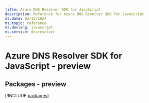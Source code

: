 ```yaml
---
title: Azure DNS Resolver SDK for JavaScript
description: Reference for Azure DNS Resolver SDK for JavaScript
ms.date: 02/13/2024
ms.topic: reference
ms.devlang: javascript
ms.service: dnsresolver
---
```

# Azure DNS Resolver SDK for JavaScript - preview
## Packages - preview
[!INCLUDE [packages](dns-resolver-index.md)]
